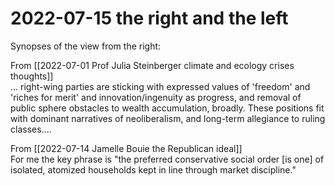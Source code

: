 # 2022-07-15 the right and the left


Synopses of the view from the right:

From [[2022-07-01 Prof Julia Steinberger climate and ecology crises thoughts]]  
... right-wing parties are sticking with expressed values of 'freedom' and 'riches for merit' and innovation/ingenuity as progress, and removal of public sphere obstacles to wealth accumulation, broadly. These positions fit with dominant narratives of neoliberalism, and long-term allegiance to ruling classes....


From [[2022-07-14 Jamelle Bouie the Republican ideal]]  
For me the key phrase is "the preferred conservative social order [is one] of isolated, atomized households kept in line through market discipline."

